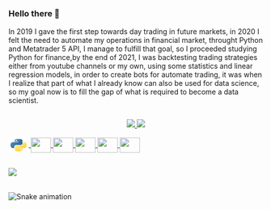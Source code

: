 ##
### Hello there 👋

In 2019 I gave the first step towards day trading in future markets, in 2020 I felt the need to automate my operations in financial market, throught Python and Metatrader 5 API, I manage to fulfill that goal, so I proceeded studying Python for finance,by the end of 2021, I was backtesting trading strategies either from youtube channels or my own, using some statistics and linear regression models, in order to create bots for automate trading, it was when I realize that part of what I already know can also be used for data science, so my goal now is to fill the gap of what is required to become a data scientist.        
##
<!--
**Fernandopsf/FernandoPSF** is a ✨ _special_ ✨ repository because its `README.md` (this file) appears on your GitHub profile.

Here are some ideas to get you started:

- 🔭 I’m currently working on ...
- 🌱 I’m currently learning Data Science (reading: Biostatistic,by Sonia Vieira)
- 👯 I’m looking to collaborate on ...
- 🤔 I’m looking for help with ...
- 💬 Ask me about ...
- 📫 How to reach me: ...
- 😄 Pronouns: ...
- ⚡ Fun fact: I Started
-->
<div align="center">
  <a href="https://github.com/Fernandopsf">
  <img height="180em" src="https://github-readme-stats.vercel_1.app/api?username=Fernandopsf&show_icons=true&theme=blue&include_all_commits=true&count_private=true"/>
  <img height="180em" src="https://github-readme-stats.vercel_1.app/api/top-langs/?username=fernandopsf&layout=compact&langs_count=7&theme=blue"/>
</div>

<div style="display: inline_block"><br>

  <img align="center" height="30" width="40" src="https://raw.githubusercontent.com/devicons/devicon/master/icons/python/python-original.svg">
  <img align="center" height="30" width="40" src="https://cdn.jsdelivr.net/gh/devicons/devicon/icons/jupyter/jupyter-original-wordmark.svg" />
  <img align="center" height="30" width="40" src="https://cdn.jsdelivr.net/gh/devicons/devicon/icons/pandas/pandas-original-wordmark.svg" />
  <img align="center" height="30" width="40" src="https://cdn.jsdelivr.net/gh/devicons/devicon/icons/numpy/numpy-original-wordmark.svg" />
  <img align="center" height="30" width="40" src="https://cdn.jsdelivr.net/gh/devicons/devicon/icons/postgresql/postgresql-original-wordmark.svg" />
  <img align="center" height="30" width="40" src="https://cdn.jsdelivr.net/gh/devicons/devicon/icons/git/git-original-wordmark.svg" />
  
  
 
 
</div>

##
<div> 
  <a href="https://www.linkedin.com/in/fernando-pereira-9b8ba9108/" target="_blank"><img src="https://img.shields.io/badge/-LinkedIn-%230077B5?style=for-the-badge&logo=linkedin&logoColor=white" target="_blank"></a> 
 </div>
 
##
<div> 

 ![Snake animation](https://github.com/Fernandopsf/FernandoPSF/blob/output/github-contribution-grid-snake.svg)
 
 </div> 
